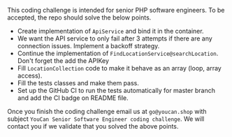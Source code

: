 This coding challenge is intended for senior PHP software engineers. To be accepted, the repo should solve the below points.

- Create implementation of `ApiService` and bind it in the container.
- We want the API service to only fail after 3 attempts if there are any connection issues. Implement a backoff strategy.
- Continue the implementation of `FindLocationService@searchLocation`. Don't forget the add the APIKey
- Fill `LocationCollection` code to make it behave as an array (loop, array access).
- Fill the tests classes and make them pass.
- Set up the GitHub CI to run the tests automatically for master branch and add the CI badge on README file.

Once you finish the coding challenge email us at `go@youcan.shop` with subject `YouCan Senior Software Engineer coding challenge`. 
We will contact you if we validate that you solved the above points.

